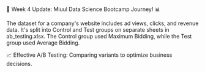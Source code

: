🚀 Week 4 Update: Miuul Data Science Bootcamp Journey! 📊

The dataset for a company's website includes ad views, clicks, and revenue data. It's split into Control and Test groups on separate sheets in ab_testing.xlsx. The Control group used Maximum Bidding, while the Test group used Average Bidding.

📈 Effective A/B Testing: Comparing variants to optimize business decisions.

